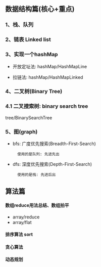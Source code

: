 ## 数据结构篇(核心+重点)

### 1、栈、队列

### 2、链表 Linked list

### 3、实现一个hashMap
- 开放定址法:  hashMap/HashMapLine

- 拉链法: hashMap/HashMapLinked

### 4、二叉树(Binary Tree)

### 4.1 二叉搜索树: binary search tree
tree/BinarySearchTree

### 5、图(graph)
- bfs: 广度优先搜索(Breadth-First-Search)

        使用的是队列: 先进先出

- dfs: 深度优先搜索(Depth-First-Search)

        使用的是栈: 先进后出

## 算法篇

#### 数组reduce用法总结、数组拍平
- array/reduce
- array/flat

#### 排序算法 sort

#### 贪心算法

#### 动态规划